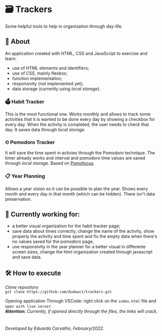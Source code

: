 # 🗃 Trackers
Some helpful tools to help in organization through day-life. 

## 📖 About
An application created with HTML, CSS and JavaScript to exercise and learn:
- use of HTML elements and identifiers;
- use of CSS, mainly flexbox;
- function implementation;
- responsivity (not implemented yet);
- data storage (currently using _local storage_).

### 🗳 Habit Tracker
This is the most functional one. Works monthly and allows to track some activities that it is wanted to be done every day by showing a checkbox for every day. When the activity is completed, the user needs to check that day. It saves data through _local storage_.

### ⏲ Pomodoro Tracker
It will save the time spent in activies through the Pomodoro technique. The timer already works and interval and pomodoro time values are saved through _local storage_. 
Based on [Pomofocus](https://pomofocus.io/).

### 📋 Year Planning
Allows a year vision so it can be possible to plan the year. Shows every month and every day in that month (which can be hidden). There isn't data preservation.

## 🧱 Currently working for:
-  a better visual organization for the habit tracker page;
-  save data about times correctly, change the name of the activity, show properly the activity and time spent and fix the empty data when there's no values saved for the pomodoro page;
-  use responsivity in the year planner for a better visual in differente screen sizes, change the html organization created through javascript and save data.

## 🛠 How to execute
*Clone repository*<br>
`git clone https://github.com/dudaac1/trackers.git`

Opening application
Through VSCode: right click on the `index.html` file and `open with live server`. <br>
**Attention:** _Currently, if opened directly through the files, the links will crack._
<br>
#
_Developed by Eduarda Carvalho, February/2022._
